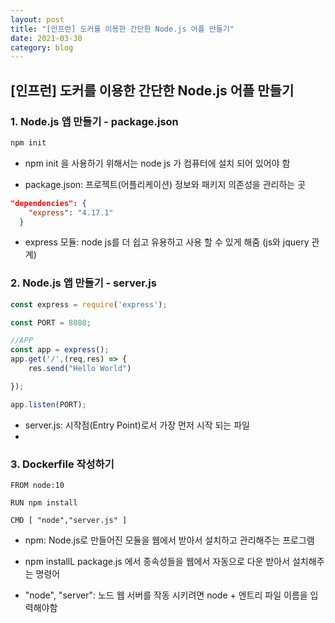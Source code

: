 ```yaml
---
layout: post
title: "[인프런] 도커를 이용한 간단한 Node.js 어플 만들기"
date: 2021-03-30
category: blog
---
```


## [인프런] 도커를 이용한 간단한 Node.js 어플 만들기


### 1. Node.js 앱 만들기 - package.json

```node.js
npm init
```

- npm init 을 사용하기 위해서는 node js 가 컴퓨터에 설치 되어 있어야 함

- package.json: 프로젝트(어플리케이션) 정보와 패키지 의존성을 관리하는 곳

```json
"dependencies": {
    "express": "4.17.1"
  }
```
- express 모듈: node js를 더 쉽고 유용하고 사용 할 수 있게 해줌 (js와 jquery 관계)


### 2. Node.js 앱 만들기 - server.js

```node.js
const express = require('express');

const PORT = 8080;

//APP
const app = express();
app.get('/',(req,res) => {
    res.send("Hello World")

});

app.listen(PORT);
```

- server.js: 시작점(Entry Point)로서 가장 먼저 시작 되는 파일
- 

### 3. Dockerfile 작성하기
```docker
FROM node:10

RUN npm install

CMD [ "node","server.js" ]
```

- npm: Node.js로 만들어진 모듈을 웹에서 받아서 설치하고 관리해주는 프로그램

- npm installL package.js 에서 종속성들을 웹에서 자동으로 다운 받아서 설치해주는 명령어

- "node", "server": 노드 웹 서버를 작동 시키려면 node + 엔트리 파일 이름을 입력해야함



